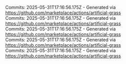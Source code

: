 Commits: 2025-05-31T17:16:56.175Z - Generated via https://github.com/marketplace/actions/artificial-grass
<br>
Commits: 2025-05-31T17:16:56.175Z - Generated via https://github.com/marketplace/actions/artificial-grass
<br>
Commits: 2025-05-31T17:16:56.175Z - Generated via https://github.com/marketplace/actions/artificial-grass
<br>
Commits: 2025-05-31T17:16:56.175Z - Generated via https://github.com/marketplace/actions/artificial-grass
<br>
Commits: 2025-05-31T17:16:56.175Z - Generated via https://github.com/marketplace/actions/artificial-grass
<br>

